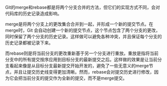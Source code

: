 Git的merge和rebase都是将两个分支合并的方法，但它们的实现方式不同，会对代码库的历史记录造成影响。

merge是将两个分支上的更改集合合并到一起，并形成一个新的提交节点。在merge时，Git 会自动创建一个新的提交节点，这个节点包含了两个分支的更改，同时保留了两个分支的历史记录。这样做可以避免各种冲突，并且保证每个分支的历史记录都被记录下来。

而rebase则是将当前分支的更改重新基于另一个分支进行重放。重放是指将当前分支中的所有提交按序应用到目标分支的最新提交之后。这样做的效果是让当前分支看起来像是从目标分支最新提交开始开发的，避免了一些无意义的merge节点，并且让提交历史线变得更加清晰。然而，rebase会对提交历史进行修改，因为它会把当前分支的提交作为全新的提交，而不是merge提交。